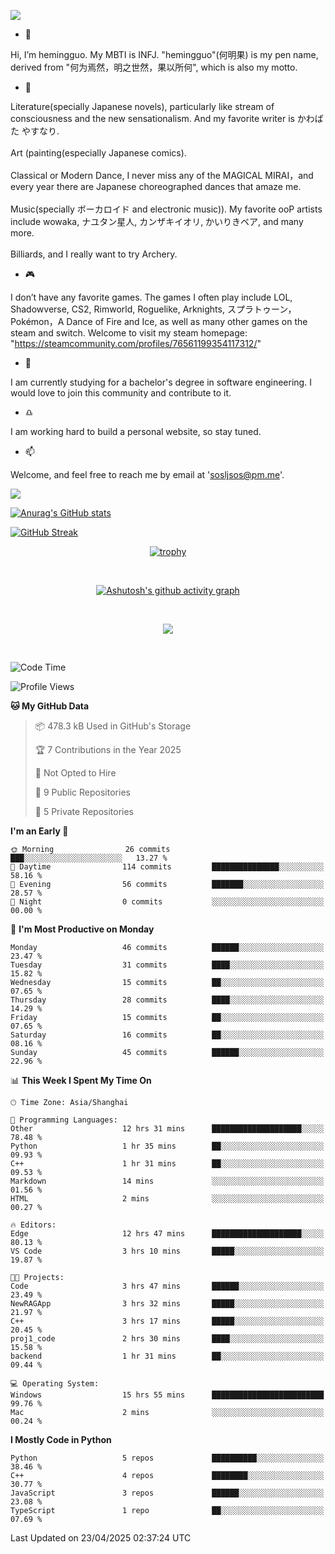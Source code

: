![](https://github.com/hemingguo/hemingguo/blob/main/butterfly_smile.png)

- 👋
  
Hi, I’m hemingguo. My MBTI is INFJ. "hemingguo"(何明果) is my pen name, derived from "何为焉然，明之世然，果以所何", which is also my motto.



- 🎨
  

Literature(specially Japanese novels), particularly like stream of consciousness and the new sensationalism. And my favorite writer is かわばた やすなり. <br><br>
Art (painting(especially Japanese comics). <br><br>
Classical or Modern Dance, I never miss any of the MAGICAL MIRAI，and every year there are Japanese choreographed dances that amaze me. <br><br>
Music(specially ボーカロイド and electronic music)). My favorite ooP artists include wowaka, ナユタン星人, カンザキイオリ, かいりきベア, and many more. <br><br>
Billiards, and I really want to try Archery.



- 🎮 


I don’t have any favorite games. The games I often play include LOL, Shadowverse, CS2, Rimworld, Roguelike, Arknights, スプラトゥーン，Pokémon，A Dance of Fire and Ice, as well as many other games on the steam and switch. Welcome to visit my steam homepage: "https://steamcommunity.com/profiles/76561199354117312/"



- 🌱



I am currently studying for a bachelor's degree in software engineering. I would love to join this community and contribute to it.



- ♎ 


I am working hard to build a personal website, so stay tuned.



- 📫 


Welcome, and feel free to reach me by email at 'sosljsos@pm.me'.


![](http://antzuhl.cn:4000/get/@hemingguo.readme)

[![Anurag's GitHub stats](https://github-readme-stats.vercel.app/api?username=hemingguo&show_icons=true&count_private=true&theme=aura&hide_border=true&icon_color=FF4500&text_color=76EE00)](https://github.com/anuraghazra/github-readme-stats)    



[![GitHub Streak](https://github-readme-streak-stats.herokuapp.com/?user=hemingguo&hide_border=true&theme=tokyonight)](https://git.io/streak-stats)

<div align="center">

[![trophy](https://github-profile-trophy.vercel.app/?username=hemingguo&theme=dracula)](https://github.com/ryo-ma/github-profile-trophy)

<br>

[![Ashutosh's github activity graph](https://github-readme-activity-graph.vercel.app/graph?username=hemingguo&theme=tokyo-night&hide_border=true)](https://github.com/ashutosh00710/github-readme-activity-graph)

</div>

<br>

<p align="center">
  <a href="https://skillicons.dev">
    <img src="https://skillicons.dev/icons?i=cpp,c,vim,py,clion,github,git,docker,java,js,idea,linux,md,matlab,nodejs,obsidian,pycharm,pytorch,qt,react,stackoverflow,unreal,unity,vscode,vue,windows" />
  </a>
</p>

<br>

<!--START_SECTION:waka-->
![Code Time](http://img.shields.io/badge/Code%20Time-2%2C330%20hrs%2027%20mins-blue)

![Profile Views](http://img.shields.io/badge/Profile%20Views-81-blue)

**🐱 My GitHub Data** 

> 📦 478.3 kB Used in GitHub's Storage 
 > 
> 🏆 7 Contributions in the Year 2025
 > 
> 🚫 Not Opted to Hire
 > 
> 📜 9 Public Repositories 
 > 
> 🔑 5 Private Repositories 
 > 
**I'm an Early 🐤** 

```text
🌞 Morning                26 commits          ███░░░░░░░░░░░░░░░░░░░░░░   13.27 % 
🌆 Daytime                114 commits         ███████████████░░░░░░░░░░   58.16 % 
🌃 Evening                56 commits          ███████░░░░░░░░░░░░░░░░░░   28.57 % 
🌙 Night                  0 commits           ░░░░░░░░░░░░░░░░░░░░░░░░░   00.00 % 
```
📅 **I'm Most Productive on Monday** 

```text
Monday                   46 commits          ██████░░░░░░░░░░░░░░░░░░░   23.47 % 
Tuesday                  31 commits          ████░░░░░░░░░░░░░░░░░░░░░   15.82 % 
Wednesday                15 commits          ██░░░░░░░░░░░░░░░░░░░░░░░   07.65 % 
Thursday                 28 commits          ████░░░░░░░░░░░░░░░░░░░░░   14.29 % 
Friday                   15 commits          ██░░░░░░░░░░░░░░░░░░░░░░░   07.65 % 
Saturday                 16 commits          ██░░░░░░░░░░░░░░░░░░░░░░░   08.16 % 
Sunday                   45 commits          ██████░░░░░░░░░░░░░░░░░░░   22.96 % 
```


📊 **This Week I Spent My Time On** 

```text
🕑︎ Time Zone: Asia/Shanghai

💬 Programming Languages: 
Other                    12 hrs 31 mins      ████████████████████░░░░░   78.48 % 
Python                   1 hr 35 mins        ██░░░░░░░░░░░░░░░░░░░░░░░   09.93 % 
C++                      1 hr 31 mins        ██░░░░░░░░░░░░░░░░░░░░░░░   09.53 % 
Markdown                 14 mins             ░░░░░░░░░░░░░░░░░░░░░░░░░   01.56 % 
HTML                     2 mins              ░░░░░░░░░░░░░░░░░░░░░░░░░   00.27 % 

🔥 Editors: 
Edge                     12 hrs 47 mins      ████████████████████░░░░░   80.13 % 
VS Code                  3 hrs 10 mins       █████░░░░░░░░░░░░░░░░░░░░   19.87 % 

🐱‍💻 Projects: 
Code                     3 hrs 47 mins       ██████░░░░░░░░░░░░░░░░░░░   23.49 % 
NewRAGApp                3 hrs 32 mins       █████░░░░░░░░░░░░░░░░░░░░   21.97 % 
C++                      3 hrs 17 mins       █████░░░░░░░░░░░░░░░░░░░░   20.45 % 
proj1_code               2 hrs 30 mins       ████░░░░░░░░░░░░░░░░░░░░░   15.58 % 
backend                  1 hr 31 mins        ██░░░░░░░░░░░░░░░░░░░░░░░   09.44 % 

💻 Operating System: 
Windows                  15 hrs 55 mins      █████████████████████████   99.76 % 
Mac                      2 mins              ░░░░░░░░░░░░░░░░░░░░░░░░░   00.24 % 
```

**I Mostly Code in Python** 

```text
Python                   5 repos             ██████████░░░░░░░░░░░░░░░   38.46 % 
C++                      4 repos             ████████░░░░░░░░░░░░░░░░░   30.77 % 
JavaScript               3 repos             ██████░░░░░░░░░░░░░░░░░░░   23.08 % 
TypeScript               1 repo              ██░░░░░░░░░░░░░░░░░░░░░░░   07.69 % 
```




 Last Updated on 23/04/2025 02:37:24 UTC
<!--END_SECTION:waka-->
<!---
hemingguo/hemingguo is a ✨ special ✨ repository because its `README.md` (this file) appears on your GitHub profile.
You can click the Preview link to take a look at your changes.
--->
